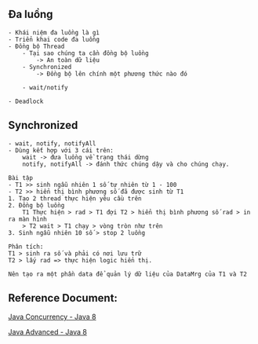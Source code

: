 
## Đa luồng
    - Khái niệm đa luồng là gì
    - Triển khai code đa luồng
    - Đồng bộ Thread
        - Tại sao chúng ta cần đồng bộ luồng
            -> An toàn dữ liệu
        - Synchronized
            -> Đồng bộ lên chính một phương thức nào đó
            
        - wait/notify

    - Deadlock

## Synchronized
    - wait, notify, notifyAll
    - Dùng kết hợp với 3 cái trên:
        wait -> đưa luồng về trạng thái dừng
        notify, notifyAll -> đánh thức chúng dậy và cho chúng chạy.

    Bài tập
    - T1 >> sinh ngẫu nhiên 1 số tự nhiên từ 1 - 100
    - T2 >> hiển thị bình phương số đã được sinh từ T1
    1. Tạo 2 thread thực hiện yêu cầu trên
    2. Đồng bộ luồng
        T1 Thực hiện > rad > T1 đợi T2 > hiển thị bình phương số rad > in ra màn hình 
        > T2 wait > T1 chạy > vòng tròn như trên
    3. Sinh ngẫu nhiên 10 số > stop 2 luồng

    Phân tích:
    T1 > sinh ra số và phải có nơi lưu trữ
    T2 > lấy rad => thực hiện logic hiển thị.

    Nên tạo ra một phần data để quản lý dữ liệu của DataMrg của T1 và T2
    

## Reference Document:
[Java Concurrency - Java 8](https://docs.oracle.com/javase/tutorial/essential/concurrency/index.html)

[Java Advanced - Java 8](https://gokisoft.com/java-advanced.htm)